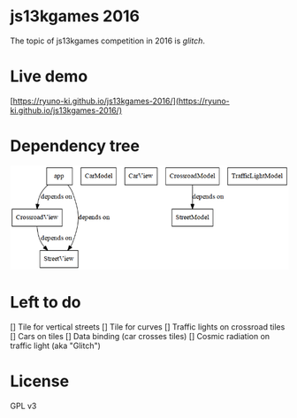 # js13kgames 2016

The topic of js13kgames competition in 2016 is *glitch*.

# Live demo

[https://ryuno-ki.github.io/js13kgames-2016/](https://ryuno-ki.github.io/js13kgames-2016/)

# Dependency tree

![Dependency tree](dependency-graph.png)

# Left to do

[] Tile for vertical streets
[] Tile for curves
[] Traffic lights on crossroad tiles
[] Cars on tiles
[] Data binding (car crosses tiles)
[] Cosmic radiation on traffic light (aka "Glitch")

# License

GPL v3
